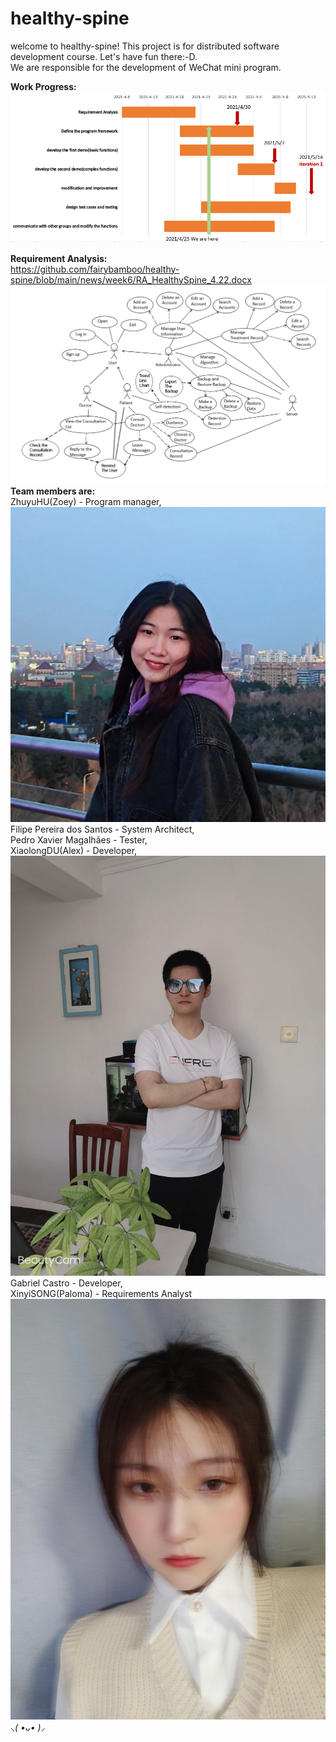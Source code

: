 # healthy-spine
welcome to healthy-spine! This project is for distributed software development course. Let's have fun there:-D.  
We are responsible for the development of WeChat mini program.  

__Work Progress:__  
![GanttChart%20(2).png](https://github.com/fairybamboo/healthy-spine/blob/main/Gantt%20Chart/GanttChart%20(2).png)  

__Requirement Analysis:__  
https://github.com/fairybamboo/healthy-spine/blob/main/news/week6/RA_HealthySpine_4.22.docx    
![usecase.png](https://github.com/fairybamboo/healthy-spine/blob/main/news/week6/usecase.png)  
__Team members are:__  
ZhuyuHU(Zoey) - Program manager,  
![Zoey.jpg](https://github.com/fairybamboo/healthy-spine/blob/main/Member%20Introduction/Zoey.jpg)  
Filipe Pereira dos Santos - System Architect,  
Pedro Xavier Magalhães - Tester,  
XiaolongDU(Alex) - Developer,  
![Alex.jpg](https://github.com/fairybamboo/healthy-spine/blob/main/Member%20Introduction/Alex.jpg)  
Gabriel Castro - Developer,  
XinyiSONG(Paloma) - Requirements Analyst  
![Paloma.jpg](https://github.com/fairybamboo/healthy-spine/blob/main/Member%20Introduction/Paloma.jpg)  
*⸜( •ᴗ• )⸝*   

